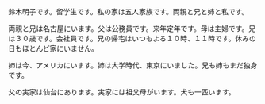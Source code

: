 鈴木明子です。留学生です。私の家は五人家族です。両親と兄と姉と私です。

両親と兄は名古屋にいます。父は公務員です。来年定年です。母は主婦です。兄は３０歳です。会社員です。兄の帰宅はいつもよる１０時、１１時です。休みの日もほとんど家にいません。

姉は今、アメリカにいます。姉は大学時代、東京にいました。兄も姉もまだ独身です。

父の実家は仙台にあります。実家には祖父母がいます。犬も一匹います。

